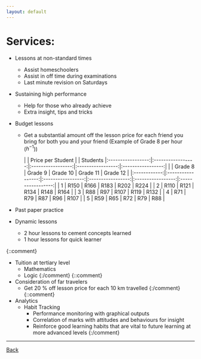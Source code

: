 ```yaml
---
layout: default
---
```


# [](#Services)Services:

- Lessons at non-standard times
  - Assist homeschoolers
  - Assist in off time during examinations
  - Last minute revision on Saturdays
- Sustaining high performance
  - Help for those who already achieve
  - Extra insight, tips and tricks
- Budget lessons
  - Get a substantial amount off the lesson price for each friend you bring for both you and your friend (Example of Grade 8 per hour ($h^{-1}$))
  
    |              |                                       Price per Student                                           |
    |  Students    |:-----------------:|:-----------------:|:-----------------:|:-----------------:|:-----------------:|
    |              | Grade 8           | Grade 9           | Grade 10          | Grade 11          | Grade 12          |
    |:------------:|:-----------------:|:-----------------:|:-----------------:|:-----------------:|:-----------------:|
    | 1            | R150              | R166              | R183              | R202              | R224              |
    | 2            | R110              | R121              | R134              | R148              | R164              |
    | 3            | R88               | R97               | R107              | R119              | R132              |
    | 4            | R71               | R79               | R87               | R96               | R107              |
    | 5            | R59               | R65               | R72               | R79               | R88               |

    
- Past paper practice
- Dynamic lessons
  - 2 hour lessons to cement concepts learned
  - 1 hour lessons for quick learner

{::comment}
- Tuition at tertiary level
  - Mathematics
  - Logic
{:/comment}
{::comment}
- Consideration of far travelers
  - Get 20$~\%$ off lesson price for each 10$~$km travelled
{:/comment} 
{::comment}
- Analytics
  - Habit Tracking
      - Performance monitoring with graphical outputs
    - Correlation of marks with attitudes and behaviours for insight
    - Reinforce good learning habits that are vital to future learning at more advanced levels
{:/comment}


* * *
<a href="javascript:history.back()">Back</a>

